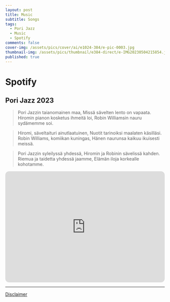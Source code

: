 ```yaml
---
layout: post
title: Music
subtitle: Songs
tags:
  - Pori Jazz
  - Music
  - Spotify
comments: false
cover-img: /assets/pics/cover/ai/e1024-384/e-pic-0003.jpg
thumbnail-img: /assets/pics/thumbnail/e384-direct/e-IMG20230504215854.jpg
published: true
---
```



# Spotify

## Pori Jazz 2023

> Pori Jazzin taianomainen maa,
Missä sävelten lento on vapaata.
Hiromin pianon kosketus ihmeitä loi,
Robin Williamsin nauru sydämemme soi.

> Hiromi, säveltaituri ainutlaatuinen,
Nuotit tarinoiksi maalaten käsilläsi.
Robin Williams, komiikan kuningas,
Hänen naurunsa kaikuu ikuisesti meissä.

> Pori Jazzin syleilyssä yhdessä,
Hiromin ja Robinin sävelissä kahden.
Riemua ja taidetta yhdessä jaamme,
Elämän iloja korkealle kohotamme.

<iframe style="border-radius:12px" src="https://open.spotify.com/embed/playlist/684U5qyEFWuO7KMu3UlwPm?utm_source=generator" width="100%" height="352" frameBorder="0" allowfullscreen="" allow="autoplay; clipboard-write; encrypted-media; fullscreen; picture-in-picture" loading="lazy"></iframe>

---

[Disclaimer](https://talonendm.github.io/disclaimer)

